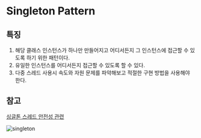# Singleton Pattern

## 특징

1. 해당 클래스 인스턴스가 하나만 만들어지고 어디서든지 그 인스턴스에 접근할 수 있도록 하기 위한 패턴이다.
2. 유일한 인스턴스를 어디서든지 접근할 수 있도록 할 수 있다.
3. 다중 스레드 사용시 속도와 자원 문제를 파악해보고 적절한 구현 방법을 사용해야 한다.

## 참고

[싱글톤 스레드 안전성 관련](https://medium.com/golang-issue/how-singleton-pattern-works-with-golang-2fdd61cd5a7f)

![singleton](https://fjp.at/assets/pages/design-patterns/singleton-pattern.png)